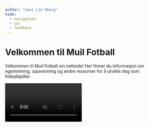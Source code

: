 ```yaml
---
author: "Lewi Lie Uberg"
hide:
  - navigation
  - toc
  - feedback
---
```


# Velkommen til Muil Fotball

Velkommen til Muil Fotball sin nettside! Her finner du informasjon om egentrening, oppvarming og andre ressurser for å utvikle deg som fotballspiller.

<video autoplay loop muted controls width="250">
  <source src="https://github.com/lewiuberg/muil-fotball/blob/master/docs/assets/videos/navigering.mp4?raw=true" type="video/mp4">
  Din nettleser støtter dessverre ikke video.
</video>
